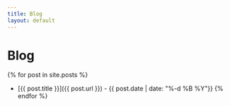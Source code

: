```yaml
---
title: Blog
layout: default
---
```


# Blog

{% for post in site.posts %}
- [{{ post.title }}]({{ post.url }}) - {{ post.date | date: "%-d %B %Y"}}
{% endfor %}



